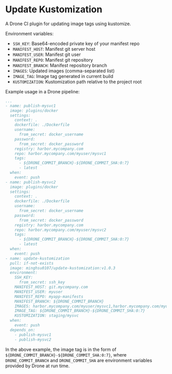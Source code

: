 # Update Kustomization
A Drone CI plugin for updating image tags using kustomize.

Environment variables:
- `SSH_KEY`: Base64-encoded private key of your manifest repo
- `MANIFEST_HOST`: Manifest git server host
- `MANIFEST_USER`: Manifest git user
- `MANIFEST_REPO`: Manifest git repository
- `MANIFEST_BRANCH`: Manifest repository branch
- `IMAGES`: Updated images (comma-separated list)
- `IMAGE_TAG`: Image tag generated in current build
- `KUSTOMIZATION`: Kustomization path relative to the project root

Example usage in a Drone pipeline:
```yaml
...
- name: publish-mysvc1
  image: plugins/docker
  settings:
    context: .
    dockerfile: ./Dockerfile
    username:
      from_secret: docker_username
    password:
      from_secret: docker_password
    registry: harbor.mycompany.com
    repo: harbor.mycompany.com/myuser/mysvc1
    tags:
      - ${DRONE_COMMIT_BRANCH}-${DRONE_COMMIT_SHA:0:7}
      - latest
  when:
    event: push
- name: publish-mysvc2
  image: plugins/docker
  settings:
    context: .
    dockerfile: ./Dockerfile
    username:
      from_secret: docker_username
    password:
      from_secret: docker_password
    registry: harbor.mycompany.com
    repo: harbor.mycompany.com/myuser/mysvc2
    tags:
      - ${DRONE_COMMIT_BRANCH}-${DRONE_COMMIT_SHA:0:7}
      - latest
  when:
    event: push
- name: update-kustomization
  pull: if-not-exists
  image: minghsu0107/update-kustomization:v1.0.3
  environment:
    SSH_KEY:
      from_secret: ssh_key
    MANIFEST_HOST: git.mycompany.com
    MANIFEST_USER: myuser
    MANIFEST_REPO: myapp-manifests
    MANIFEST_BRANCH: ${DRONE_COMMIT_BRANCH}
    IMAGES: harbor.mycompany.com/myuser/mysvc1,harbor.mycompany.com/myuser/mysvc2
    IMAGE_TAG: ${DRONE_COMMIT_BRANCH}-${DRONE_COMMIT_SHA:0:7}
    KUSTOMIZATION: staging/mysvc
  when:
    event: push
  depends_on:
    - publish-mysvc1
    - publish-mysvc2
```
In the above example, the image tag is in the form of `${DRONE_COMMIT_BRANCH}-${DRONE_COMMIT_SHA:0:7}`, where `DRONE_COMMIT_BRANCH` and `DRONE_COMMIT_SHA` are environment variables provided by Drone at run time. 
